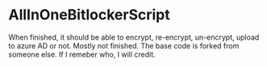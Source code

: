 # AllInOneBitlockerScript
When finished, it should be able to encrypt, re-encrypt, un-encrypt, upload to azure AD or not.  Mostly not finished.
The base code is forked from someone else. If I remeber who, I will credit.

